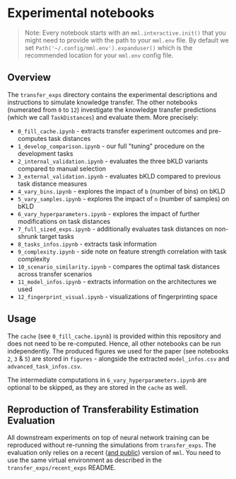 # Experimental notebooks

> Note: Every notebook starts with an `mml.interactive.init()` that you might need to provide with the path to your 
> `mml.env` file. By default we set `Path('~/.config/mml.env').expanduser()` which is the recommended location for your 
> `mml.env` config file.

## Overview

The `transfer_exps` directory contains the experimental descriptions and instructions to simulate knowledge transfer.
The other notebooks (numerated from `0` to `12`) investigate the knowledge transfer predictions (which we call
`TaskDistances`) and evaluate them. More precisely:

* `0_fill_cache.ipynb` - extracts transfer experiment outcomes and pre-computes task distances
* `1_develop_comparison.ipynb` - our full "tuning" procedure on the development tasks
* `2_internal_validation.ipynb` - evaluates the three bKLD variants compared to manual selection
* `3_external_validation.ipynb` - evaluates bKLD compared to previous task distance measures
* `4_vary_bins.ipynb` - explores the impact of `b` (number of bins) on bKLD
* `5_vary_samples.ipynb` - explores the impact of `n` (number of samples) on bKLD
* `6_vary_hyperparameters.ipynb` - explores the impact of further modifications on task distances
* `7_full_sized_exps.ipynb` - additionally evaluates task distances on non-shrunk target tasks
* `8_tasks_infos.ipynb` - extracts task information
* `9_complexity.ipynb` - side note on feature strength correlation with task complexity
* `10_scenario_similarity.ipynb` - compares the optimal task distances across transfer scenarios
* `11_model_infos.ipynb` - extracts information on the architectures we used
* `12_fingerprint_visual.ipynb` - visualizations of fingerprinting space

## Usage

The `cache` (see `0_fill_cache.ipynb`) is provided within this repository and does not need to be re-computed. Hence,
all other notebooks can be run independently. The produced figures we used for the paper (see notebooks `2`, `3` & `5`)
are stored in `figures` - alongside the extracted `model_infos.csv` and `advanced_task_infos.csv`.

The intermediate computations in `6_vary_hyperparameters.ipynb` are optional to be skipped, as they are
stored in the `cache` as well.

## Reproduction of Transferability Estimation Evaluation

All downstream experiments on top of neural network training can be reproduced without re-running the simulations from 
`transfer_exps`. The evaluation only relies on a recent ([and public](https://github.com/IMSY-DKFZ/mml)) version of `mml`.
You need to use the same virtual environment as described in the `transfer_exps/recent_exps` README.
